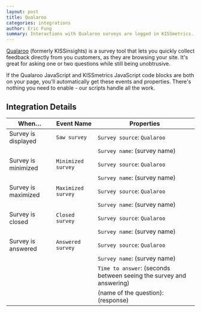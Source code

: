 ```yaml
---
layout: post
title: Qualaroo
categories: integrations
author: Eric Fung
summary: Interactions with Qualaroo surveys are logged in KISSmetrics.
---
```

[Qualaroo][qua] (formerly KISSinsights) is a survey tool that lets you quickly collect feedback directly from you customers, as they are browsing your site. It's great for asking one or two questions while still being unobtrusive.

If the Qualaroo JavaScript and KISSmetrics JavaScript code blocks are both on your page, you'll automatically get these events and properties. There's nothing you need to enable - our scripts handle all the work.

## Integration Details

When… | Event Name | Properties
------| -----------| ----------
Survey is displayed | `Saw survey` | `Survey source`: `Qualaroo`
                    |              | `Survey name`: (survey name)
Survey is minimized | `Minimized survey` | `Survey source`: `Qualaroo`
                    |              | `Survey name`: (survey name)
Survey is maximized | `Maximized survey` | `Survey source`: `Qualaroo`
                    |              | `Survey name`: (survey name)
Survey is closed | `Closed survey` | `Survey source`: `Qualaroo`
                    |              | `Survey name`: (survey name)
Survey is answered | `Answered survey` | `Survey source`: `Qualaroo`
                    |              | `Survey name`: (survey name)
                    |              | `Time to answer`: (seconds between seeing the survey and answering)
                    |              | (name of the question): (response)

[qua]: http://www.qualaroo.com